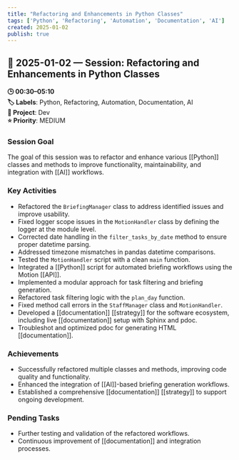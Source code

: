 ```yaml
---
title: "Refactoring and Enhancements in Python Classes"
tags: ['Python', 'Refactoring', 'Automation', 'Documentation', 'AI']
created: 2025-01-02
publish: true
---
```


## 📅 2025-01-02 — Session: Refactoring and Enhancements in Python Classes

**🕒 00:30–05:10**  
**🏷️ Labels**: Python, Refactoring, Automation, Documentation, AI  
**📂 Project**: Dev  
**⭐ Priority**: MEDIUM  


### Session Goal
The goal of this session was to refactor and enhance various [[Python]] classes and methods to improve functionality, maintainability, and integration with [[AI]] workflows.

### Key Activities
- Refactored the `BriefingManager` class to address identified issues and improve usability.
- Fixed logger scope issues in the `MotionHandler` class by defining the logger at the module level.
- Corrected date handling in the `filter_tasks_by_date` method to ensure proper datetime parsing.
- Addressed timezone mismatches in pandas datetime comparisons.
- Tested the `MotionHandler` script with a clean `main` function.
- Integrated a [[Python]] script for automated briefing workflows using the Motion [[API]].
- Implemented a modular approach for task filtering and briefing generation.
- Refactored task filtering logic with the `plan_day` function.
- Fixed method call errors in the `StaffManager` class and `MotionHandler`.
- Developed a [[documentation]] [[strategy]] for the software ecosystem, including live [[documentation]] setup with Sphinx and pdoc.
- Troubleshot and optimized pdoc for generating HTML [[documentation]].

### Achievements
- Successfully refactored multiple classes and methods, improving code quality and functionality.
- Enhanced the integration of [[AI]]-based briefing generation workflows.
- Established a comprehensive [[documentation]] [[strategy]] to support ongoing development.

### Pending Tasks
- Further testing and validation of the refactored workflows.
- Continuous improvement of [[documentation]] and integration processes.

